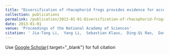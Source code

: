 ```yaml
---
title: "Diversification of rhacophorid frogs provides evidence for accelerated faunal exchange between India and Eurasia during the Oligocene"
collection: publications
permalink: /publication/2013-01-01-Diversification-of-rhacophorid-frogs-provides-evidence-for-accelerated-faunal-exchange-between-India-and-Eurasia-during-the-Oligocene
date: 2013-01-01
venue: 'Proceedings of the National Academy of Sciences'
citation: ' Jia-Tang Li,  Yang Li,  Sebastian Klaus,  Ding-Qi Rao,  David Hillis,  Ya-Ping Zhang, &quot;Diversification of rhacophorid frogs provides evidence for accelerated faunal exchange between India and Eurasia during the Oligocene.&quot; Proceedings of the National Academy of Sciences, 2013.'
---
```

Use [Google Scholar](https://scholar.google.com/scholar?q=Diversification+of+rhacophorid+frogs+provides+evidence+for+accelerated+faunal+exchange+between+India+and+Eurasia+during+the+Oligocene){:target="_blank"} for full citation